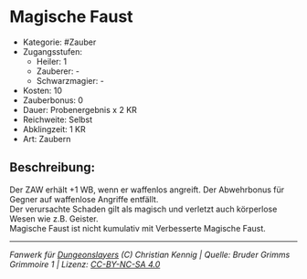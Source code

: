 # Magische Faust  
- Kategorie: #Zauber  
- Zugangsstufen:  
  - Heiler: 1  
  - Zauberer: -  
  - Schwarzmagier: -  
- Kosten: 10  
- Zauberbonus: 0  
- Dauer: Probenergebnis x 2 KR  
- Reichweite: Selbst  
- Abklingzeit: 1 KR  
- Art: Zaubern     

## Beschreibung:
Der ZAW erhält +1 WB, wenn er waffenlos angreift. Der Abwehrbonus für Gegner auf waffenlose Angriffe entfällt.<br>Der verursachte Schaden gilt als magisch und verletzt auch körperlose Wesen wie z.B. Geister.<br>Magische Faust ist nicht kumulativ mit Verbesserte Magische Faust.


___
*Fanwerk für [Dungeonslayers](https://www.dungeonslayers.net/) (C) Christian Kennig | Quelle: Bruder Grimms Grimmoire 1 | Lizenz: [CC-BY-NC-SA 4.0](https://creativecommons.org/licenses/by-nc-sa/4.0/deed.de)*